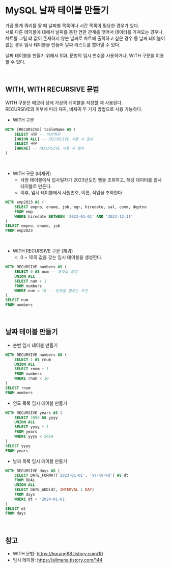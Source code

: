 # MySQL 날짜 테이블 만들기

가끔 통계 쿼리를 짤 때 날짜별 목록이나 시간 목록이 필요한 경우가 있다.  
서로 다른 테이블에 대해서 날짜를 통한 연관 관계를 맺어서 데이터를 가져오는 경우나 차트를 그릴 떄 값이 존재하지 않는 날짜로 차트에 출력하고 싶은 경우 등 날짜 테이블이 없는 경우 임시 테이블을 만들어 날짜 리스트를 뽑아낼 수 있다.  

날짜 테이블을 만들기 위해서 SQL 문법의 임시 변수를 사용하거나, WITH 구문을 이용할 수 있다.  

<br/>

## WITH, WITH RECURSIVE 문법

WITH 구문은 메모리 상에 가상의 테이블을 저장할 때 사용된다.  
RECURSIVE의 여부에 따라 재귀, 비재귀 두 가지 방법으로 사용 가능하다.  

 - WITH 구문
```sql
WITH [RECURSIVE] tableName AS (
    SELECT 구문 -- 비반복문
    [UNION ALL] -- RECURSIVE 사용 시 필수
    SELECT 구문
    [WHERE] -- RECURSIVE 사용 시 필수
)
```

<br/>

 - WITH 구문 (비재귀)
    - 사원 테이블에서 입사일자가 2023년도인 행을 조회하고, 해당 데이터를 임시 테이블로 만든다.
    - 이후, 임시 테이블에서 사원번호, 이름, 직업을 조회한다.
```sql
WITH emp2023 AS (
    SELECT empno, ename, job, mgr, hiredate, sal, comm, deptno
    FROM emp
    WHERE hiredate BETWEEN '2023-01-01' AND '2023-12-31'
)
SELECT empno, ename, job
FROM emp2023
```

<br/>

 - WITH RECURSIVE 구문 (재귀)
    - 0 ~ 10의 값을 갖는 임시 테이블을 생성한다.
```sql
WITH RECURSIVE numbers AS (
    SELECT 0 AS num -- 초깃값 설정
    UNION ALL
    SELECT num + 1
    FROM numbers
    WHERE num < 10 -- 반복을 멈추는 조건
)
SELECT num
FROM numbers
```

<br/>

## 날짜 테이블 만들기

 - 순번 임시 테이블 만들기
```sql
WITH RECURSIVE numbers AS (
    SELECT 1 AS rnum
    UNION ALL
    SELECT rnum + 1
    FROM numbers
    WHERE rnum < 10
)
SELECT rnum
FROM numbers
```

 - 연도 목록 임시 테이블 만들기
```sql
WITH RECURSIVE years AS (
    SELECT 2000 AS yyyy
    UNION ALL
    SELECT yyyy + 1
    FROM years
    WHERE yyyy < 2024
)
SELECT yyyy
FROM years
```

 - 날짜 목록 임시 테이블 만들기
```sql
WITH RECURSIVE days AS (
    SELECT DATE_FORMAT('2023-01-01', '%Y-%m-%d') AS dt
    FROM DUAL
    UNION ALL
    SELECT DATE_ADD(dt, INTERVAL 1 DAY)
    FROM days
    WHERE dt < '2024-01-01'
)
SELECT dt
FROM days
```

<br/>

## 참고

 - WITH 문법: https://horang98.tistory.com/10
 - 임시 테이블: https://allmana.tistory.com/144
